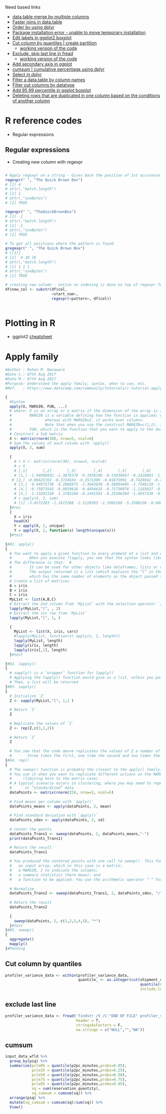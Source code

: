 Need based links

- [data.table merge by multiple columns](https://stackoverflow.com/questions/30370879/data-table-merge-by-multiple-columns)
- [Faster joins in data.table](https://stackoverflow.com/questions/34598139/left-join-using-data-table)
- [Order by using dplyr](https://stackoverflow.com/questions/47144143/dplyr-arrange-by-reverse-alphabetical-order)
- [Package installation error - unable to move temporary installation](https://stackoverflow.com/questions/5700505/windows-7-update-packages-problem-unable-to-move-temporary-installation)
- [Edit labels in ggplot2 boxplot](https://stackoverflow.com/questions/1330989/rotating-and-spacing-axis-labels-in-ggplot2)
- [Cut column by quantiles | create partition](https://stackoverflow.com/questions/4126326/how-to-quickly-form-groups-quartiles-deciles-etc-by-ordering-columns-in-a)
  - [working version of the code](#cut-column-by-quantiles)
- [Exclude, skip last line in fread]()
  - [working version of the code](#exclude-last-line)
- [Add secondary axis in ggplot](https://rpubs.com/MarkusLoew/226759)
- [cumsum | cumulative percentage using dplyr](#cumsum)
- [Select in dplyr](https://www.rdocumentation.org/packages/tidyselect/versions/0.2.5/topics/select_helpers)
- [Filter a data.table by column names](https://stackoverflow.com/questions/32184252/how-to-select-columns-in-data-table-using-a-character-vector-of-certain-column-n)
- [Filter out columns by datatype](https://stackoverflow.com/questions/27289410/use-dplyr-to-filter-out-columns-containing-characters)
- [Add 95 99 percentile in ggplot boxplot](https://stackoverflow.com/questions/35445201/ggplot-boxplot-with-fill-and-standard-errors)
- [Deleting rows that are duplicated in one column based on the conditions of another column](https://stackoverflow.com/questions/24011246/deleting-rows-that-are-duplicated-in-one-column-based-on-the-conditions-of-anoth)
  
# R reference codes
- Regular expressions

## Regular expressions

- Creating new column with regexpr

```R

# Apply regexpr on a string - Gives back the position of 1st occurence of a pattern in the string, in case the pattern is not found returns -1
regexpr(" ", "The Quick Brown Box")
# [1] 4
# attr(,"match.length")
# [1] 1
# attr(,"useBytes")
# [1] TRUE

regexpr(" ", "TheQuickBrownBox")
# [1] -1
# attr(,"match.length")
# [1] -1
# attr(,"useBytes")
# [1] TRUE

# To get all positions where the pattern is found
gregexpr(" ", "The Quick Brown Box")
# [[1]]
# [1]  4 10 16
# attr(,"match.length")
# [1] 1 1 1
# attr(,"useBytes")
# [1] TRUE

# creating new column - notice no indexing is done on top of regexpr formula
df$new_col <- substr(df$col,
                     <start_num>,
                     regexpr(<pattern>, df$col))
                     

```

# Plotting in R

- ggplot2 [cheatsheet](https://www.rstudio.com/wp-content/uploads/2015/03/ggplot2-cheatsheet.pdf)

# Apply family

```R
#Author : Rohan M. Nanaware 
#Date C.: 07th Aug 2017
#Date M.: 07th Aug 2017
#Purpose: Understand the apply family, syntax, when to use, etc.
#Ref.   : https://www.datacamp.com/community/tutorials/r-tutorial-apply-family#family

{
  #Syntax
  apply(X, MARGIN, FUN, ...)
  # where: X is an array or a matrix if the dimension of the array is 2;
  #        MARGIN is a variable defining how the function is applied: when MARGIN=1, it applies over rows, 
  #               whereas with MARGIN=2, it works over columns. 
  #               Note that when you use the construct MARGIN=c(1,2), it applies to both rows and columns;
  #        FUN, which is the function that you want to apply to the data. It can be any R function, including a User Defined Function (UDF).
  # Construct a 5x6 matrix
  X <- matrix(rnorm(30), nrow=5, ncol=6)
  # Sum the values of each column with `apply()`
  apply(X, 2, sum)
  
  {
    # > X <- matrix(rnorm(30), nrow=5, ncol=6)
    # > X
    # [,1]       [,2]       [,3]        [,4]       [,5]       [,6]
    # [1,] -1.94906932 -1.3878370 -0.1958298 -0.53938847 -0.2420091  1.8336326
   # [2,] -0.06625763 -0.3724634 -0.2571309 -0.01875991 -0.7428842 -0.4180169
    # [3,]  0.44975736  0.2005075 -2.3643830 -0.58094495 -1.7548130 -1.0533094
    # [4,] -0.75873543 -0.9859626  0.4494635 -0.71736076 -1.1165637 -0.6567909
    # [5,] -1.13292328  1.3785268 -0.1441591 -0.25306394 -1.4937538 -0.3722877
    # > apply(X, 2, sum)
    # [1] -3.4572283 -1.1672288 -2.5120393 -2.1095180 -5.3500238 -0.6667723
  }#res
  {
    X = iris
    head(X)
    Y = apply(X, 2, unique)
    Y = apply(X, 2, function(x) length(unique(x)))
  }#test
  
}#01. apply()
{
  # You want to apply a given function to every element of a list and obtain a list as result. 
  #        When you execute ?lapply, you see that the syntax looks like the apply() function.
  # The difference is that:  #   
  #        It can be used for other objects like dataframes, lists or vectors; and
  #        The output returned is a list (which explains the “l” in the function name), 
  #        which has the same number of elements as the object passed to it
  # Create a list of matrices
  A = iris
  B = iris
  C = iris
  MyList <- list(A,B,C)
  # Extract the 2nd column from `MyList` with the selection operator `[` with `lapply()`
  lapply(MyList,"[", , 2)
  # Extract the 1st row from `MyList`
  lapply(MyList,"[", 1, )
  
  {
    MyList <- list(X, iris, cars)
    #lapply(MyList, function(x) apply(x, 1, length))
    lapply(MyList, length)
    lapply(iris, length)
    lapply(iris[,1], length)
  }#test
  
}#02. lapply()
{
  # sapply() is a ‘wrapper’ function for lapply()
  # Applying the lapply() function would give us a list, unless you pass simplify=FALSE as parameter to sapply(). 
  # Then, a list will be returned
}#03. sapply()
{
  # Initialize `Z`
  Z <- sapply(MyList,"[", 1,1 )
  
  # Return `Z`
  Z
  
  # Replicate the values of `Z`
  Z <- rep(Z,c(3,1,2))
  
  # Return `Z`
  Z
  
  # You see that the code above replicates the values of Z a number of times as established by c(3,1,2): 
  #       three times the first, one time the second and two times the third
}#04. rep()
{
  # The sweep() function is probably the closest to the apply() family. 
  # You use it when you want to replicate different actions on the MARGIN elements that you have chosen 
  #     (limiting here to the matrix case).
  # A typical scenario occurs in clustering, where you may need to repetitively produce normalized and centered 
  #      or “standardized” data
  dataPoints <- matrix(rnorm(25), nrow=5, ncol=5)
  
  # Find means per column with `apply()`
  dataPoints_means <- apply(dataPoints, 2, mean)
  
  # Find standard deviation with `apply()`
  dataPoints_sdev <- apply(dataPoints, 2, sd)
  
  # Center the points 
  dataPoints_Trans1 <- sweep(dataPoints, 2, dataPoints_means,"-")
  print(dataPoints_Trans1)

  # Return the result
  dataPoints_Trans1
  
  # You produced the centered points with one call to sweep(). This function expects the following elements:
  #   an input array, which in this case is a matrix;
  #   a MARGIN, 2 to indicate the columns;
  #   a summary statistics (here mean); and
  #   a function to be applied. You use the arithmetic operator “-” for subtraction
  
  # Normalize
  dataPoints_Trans2 <- sweep(dataPoints_Trans1, 2, dataPoints_sdev, "/")
  
  # Return the result
  dataPoints_Trans2
  
  {
    sweep(dataPoints, 2, c(1,2,3,4,5), "*")
  }#test
}#05. sweep()
{
  aggregate()
  mapply()
}#Pending

```

## Cut column by quantiles

```R
profiler_variance_data <- within(profiler_variance_data,
                                 quantile_ <- as.integer(cut(shipment_captured_weight,
                                                             quantile(shipment_captured_weight,probs = seq(0,1,0.1)),
                                                             include.lowest = T)))
```

## exclude last line
```R
profiler_variance_data <- fread('findstr /V /C:"END OF FILE" profiler_variance_data_v4.csv',
                                header = T,
                                stringsAsFactors = F,
                                na.strings = c("NULL","","NA"))
```
## cumsum

```R
input_data_wfld %>%
  group_by(piq) %>%
  summarise(pcle05 = quantile(p2pc_minutes,probs=0.05),
            pcle25 = quantile(p2pc_minutes,probs=0.25),
            pcle50 = quantile(p2pc_minutes,probs=0.50),
            pcle75 = quantile(p2pc_minutes,probs=0.75),
            pcle95 = quantile(p2pc_minutes,probs=0.95),
            sq = sum(reservation_quantity),
            sq_cumsum = cumsum(sq)) %>%
  arrange(piq) %>%
  mutate(sq_cumsum = cumsum(sq)/sum(sq)) %>%
  View()
```
